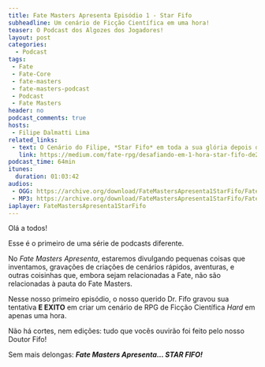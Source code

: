 ```yaml
---
title: Fate Masters Apresenta Episódio 1 - Star Fifo
subheadline: Um cenário de Ficção Científica em uma hora!
teaser: O Podcast dos Algozes dos Jogadores!
layout: post
categories:
  - Podcast
tags:
 - Fate
 - Fate-Core
 - fate-masters
 - fate-masters-podcast
 - Podcast
 - Fate Masters
header: no
podcast_comments: true 
hosts:
 - Filipe Dalmatti Lima
related_links:
 - text: O Cenário do Filipe, *Star Fifo* em toda a sua glória depois de uma hora!
   link: https://medium.com/fate-rpg/desafiando-em-1-hora-star-fifo-de2bef608d3c
podcast_time: 64min
itunes:
  duration: 01:03:42
audios:
 - OGG: https://archive.org/download/FateMastersApresenta1StarFifo/FateMastersApresenta%231-StarFifo.ogg
 - MP3: https://archive.org/download/FateMastersApresenta1StarFifo/FateMastersApresenta%231-StarFifo.mp3
iaplayer: FateMastersApresenta1StarFifo
---
```


Olá a todos!

Esse é o primeiro de uma série de podcasts diferente.

No *Fate Masters Apresenta*,  estaremos divulgando pequenas coisas que
inventamos, gravações  de criações  de cenários rápidos,  aventuras, e
outras  coisinhas  que, embora  sejam  relacionadas  a Fate,  não  são
relacionadas à pauta do Fate Masters.

Nesse nosso  primeiro episódio,  o nosso querido  Dr. Fifo  gravou sua
tentativa **E EXITO** em criar um  cenário de RPG de Ficção Científica
*Hard* em apenas uma hora. 

Não há  cortes, nem  edições: tudo  que vocês  ouvirão foi  feito pelo
nosso Doutor Fifo!

Sem mais delongas: **_Fate Masters Apresenta... STAR FIFO!_**
